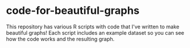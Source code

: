 # code-for-beautiful-graphs
This repository has various R scripts with code that I've written to make beautiful graphs! Each script includes an example dataset so you can see how the code works and the resulting graph. 
